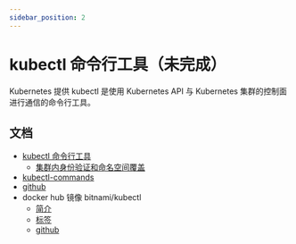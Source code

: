 ```yaml
---
sidebar_position: 2
---
```


# kubectl 命令行工具（未完成）

Kubernetes 提供 kubectl 是使用 Kubernetes API 与 Kubernetes 集群的控制面进行通信的命令行工具。

## 文档

- [kubectl 命令行工具](https://kubernetes.io/zh-cn/docs/reference/kubectl/)
    - [集群内身份验证和命名空间覆盖](https://kubernetes.io/zh-cn/docs/reference/kubectl/#in-cluster-authentication-and-namespace-overrides)
- [kubectl-commands](https://kubernetes.io/docs/reference/generated/kubectl/kubectl-commands)
- [github](https://github.com/kubernetes/kubectl)
- docker hub 镜像 bitnami/kubectl
    - [简介](https://hub.docker.com/r/bitnami/kubectl)
    - [标签](https://hub.docker.com/r/bitnami/kubectl/tags)
    - [github](https://github.com/bitnami/containers/tree/main/bitnami/kubectl)
